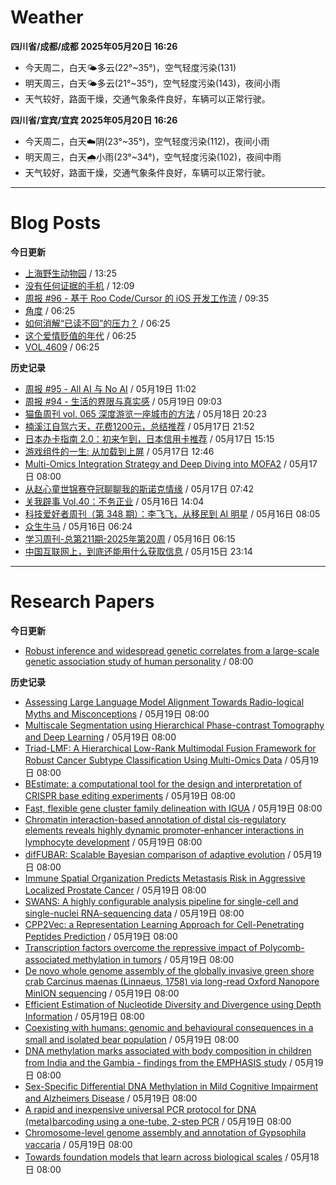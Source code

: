 # Weather
<!--qweather:start-->
**四川省/成都/成都 2025年05月20日 16:26**
- 今天周二，白天🌤️多云(22°~35°)，空气轻度污染(131)
- 明天周三，白天🌤️多云(21°~35°)，空气轻度污染(143)，夜间小雨
- 天气较好，路面干燥，交通气象条件良好，车辆可以正常行驶。

**四川省/宜宾/宜宾 2025年05月20日 16:26**
- 今天周二，白天☁️阴(23°~35°)，空气轻度污染(112)，夜间小雨
- 明天周三，白天🌧️小雨(23°~34°)，空气轻度污染(102)，夜间中雨
- 天气较好，路面干燥，交通气象条件良好，车辆可以正常行驶。
<!--qweather:end-->
---
# Blog Posts
<!--rss-blogs:start-->
**今日更新**
- [上海野生动物园](https://www.skyue.com/25052013.html) / 13:25
- [没有任何证据的手机](https://xingbianren.cn/post/305.html) / 12:09
- [周报 #96 - 基于 Roo Code/Cursor 的 iOS 开发工作流](https://www.pseudoyu.com/posts/weekly_review_96) / 09:35
- [角度](https://www.xiangshitan.com/post/3403.html) / 06:25
- [如何消解“已读不回”的压力？](http://m.wufazhuce.com/question/4369) / 06:25
- [这个爱情贬值的年代](http://m.wufazhuce.com/article/6802) / 06:25
- [VOL.4609](http://m.wufazhuce.com/one/4760) / 06:25

**历史记录**
- [周报 #95 - All AI 与 No AI](https://www.pseudoyu.com/posts/weekly_review_95) / 05月19日 11:02
- [周报 #94 - 生活的界限与真实感](https://www.pseudoyu.com/posts/weekly_review_94) / 05月19日 09:03
- [猫鱼周刊 vol. 065 深度游览一座城市的方法](https://ameow.xyz/archives/weekly-065) / 05月18日 20:23
- [楠溪江自驾六天，花费1200元，总结推荐](https://blog.ops-coffee.cn/r/city-china-zhejiang-wenzhou-yongjia-nanxijiang.html) / 05月17日 21:52
- [日本办卡指南 2.0：初来乍到，日本信用卡推荐](https://song.al/creditcard2) / 05月17日 15:15
- [游戏组件的一生: 从加载到上屏](https://blog.ursb.me/posts/game-engine-renderer/) / 05月17日 12:46
- [Multi-Omics Integration Strategy and Deep Diving into MOFA2](https://divingintogeneticsandgenomics.com/post/multiomics-mofa2/) / 05月17日 08:00
- [从赵心童世锦赛夺冠聊聊我的斯诺克情缘](https://wiki.eryajf.net/pages/a49f60/) / 05月17日 07:42
- [关我辟事 Vol.40：不务正业](https://blog.douchi.space/spark-joy-digest-2025-5a/) / 05月16日 14:04
- [科技爱好者周刊（第 348 期）：李飞飞，从移民到 AI 明星](http://www.ruanyifeng.com/blog/2025/05/weekly-issue-348.html) / 05月16日 08:05
- [众生牛马](https://www.xiangshitan.com/post/3402.html) / 05月16日 06:24
- [学习周刊-总第211期-2025年第20周](https://wiki.eryajf.net/pages/a0fa42/) / 05月16日 06:15
- [中国互联网上，到底还能用什么获取信息](https://cyp0633.icu/timeline/2025/05/fsou-lawsuit/) / 05月15日 23:14
<!--rss-blogs:end-->
---
# Research Papers
<!--rss-papers:start-->
**今日更新**
- [Robust inference and widespread genetic correlates from a large-scale genetic association study of human personality](https://www.biorxiv.org/content/10.1101/2025.05.16.648988v1?rss=1) / 08:00

**历史记录**
- [Assessing Large Language Model Alignment Towards Radio-logical Myths and Misconceptions](https://www.biorxiv.org/content/10.1101/2025.05.16.652427v1?rss=1) / 05月19日 08:00
- [Multiscale Segmentation using Hierarchical Phase-contrast Tomography and Deep Learning](https://www.biorxiv.org/content/10.1101/2025.05.15.654263v1?rss=1) / 05月19日 08:00
- [Triad-LMF: A Hierarchical Low-Rank Multimodal Fusion Framework for Robust Cancer Subtype Classification Using Multi-Omics Data](https://www.biorxiv.org/content/10.1101/2025.05.15.653805v1?rss=1) / 05月19日 08:00
- [BEstimate: a computational tool for the design and interpretation of CRISPR base editing experiments](https://www.biorxiv.org/content/10.1101/2025.05.19.654892v1?rss=1) / 05月19日 08:00
- [Fast, flexible gene cluster family delineation with IGUA](https://www.biorxiv.org/content/10.1101/2025.05.15.654203v1?rss=1) / 05月19日 08:00
- [Chromatin interaction-based annotation of distal cis-regulatory elements reveals highly dynamic promoter-enhancer interactions in lymphocyte development](https://www.biorxiv.org/content/10.1101/2025.05.15.653418v1?rss=1) / 05月19日 08:00
- [difFUBAR: Scalable Bayesian comparison of adaptive evolution](https://www.biorxiv.org/content/10.1101/2025.05.19.654647v1?rss=1) / 05月19日 08:00
- [Immune Spatial Organization Predicts Metastasis Risk in Aggressive Localized Prostate Cancer](https://www.biorxiv.org/content/10.1101/2025.05.15.654324v1?rss=1) / 05月19日 08:00
- [SWANS: A highly configurable analysis pipeline for single-cell and single-nuclei RNA-sequencing data](https://www.biorxiv.org/content/10.1101/2025.05.14.654073v1?rss=1) / 05月19日 08:00
- [CPP2Vec: a Representation Learning Approach for Cell-Penetrating Peptides Prediction](https://www.biorxiv.org/content/10.1101/2025.05.15.654208v1?rss=1) / 05月19日 08:00
- [Transcription factors overcome the repressive impact of Polycomb-associated methylation in tumors](https://www.biorxiv.org/content/10.1101/2025.05.15.654174v1?rss=1) / 05月19日 08:00
- [De novo whole genome assembly of the globally invasive green shore crab Carcinus maenas (Linnaeus, 1758) via long-read Oxford Nanopore MinION sequencing](https://www.biorxiv.org/content/10.1101/2025.05.19.654951v1?rss=1) / 05月19日 08:00
- [Efficient Estimation of Nucleotide Diversity and Divergence using Depth Information](https://www.biorxiv.org/content/10.1101/2025.05.15.654353v1?rss=1) / 05月19日 08:00
- [Coexisting with humans: genomic and behavioural consequences in a small and isolated bear population](https://www.biorxiv.org/content/10.1101/2025.05.15.654188v1?rss=1) / 05月19日 08:00
- [DNA methylation marks associated with body composition in children from India and the Gambia - findings from the EMPHASIS study](https://www.biorxiv.org/content/10.1101/2025.05.15.654252v1?rss=1) / 05月19日 08:00
- [Sex-Specific Differential DNA Methylation in Mild Cognitive Impairment and Alzheimers Disease](https://www.biorxiv.org/content/10.1101/2025.05.15.654279v1?rss=1) / 05月19日 08:00
- [A rapid and inexpensive universal PCR protocol for DNA (meta)barcoding using a one-tube, 2-step PCR](https://www.biorxiv.org/content/10.1101/2025.05.16.654411v1?rss=1) / 05月19日 08:00
- [Chromosome-level genome assembly and annotation of Gypsophila vaccaria](https://www.nature.com/articles/s41597-025-05121-6) / 05月19日 08:00
- [Towards foundation models that learn across biological scales](https://www.biorxiv.org/content/10.1101/2025.05.16.653447v1?rss=1) / 05月18日 08:00
<!--rss-papers:end-->
